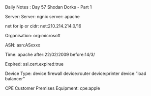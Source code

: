 Daily Notes : Day 57 
Shodan Dorks - Part 1 

Server:
Server: ngnix
server: apache 

net for ip or cidr:
net:210.214.214.0/16

Organisation:
org:microsoft

ASN:
asn:ASxxxx

Time:
apache after:22/02/2009 before:14/3/

Expired:
ssl.cert.expired:true

Device Type:
device:firewall 
device:router
device:printer
device:”load balancer”

CPE Customer Premises Equipment:
cpe:apple